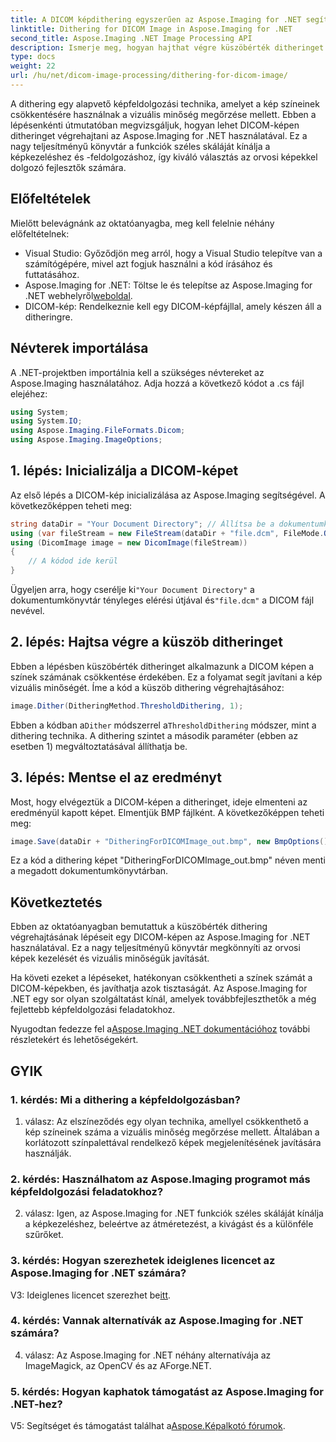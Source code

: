```yaml
---
title: A DICOM képdithering egyszerűen az Aspose.Imaging for .NET segítségével
linktitle: Dithering for DICOM Image in Aspose.Imaging for .NET
second_title: Aspose.Imaging .NET Image Processing API
description: Ismerje meg, hogyan hajthat végre küszöbérték ditheringet a DICOM-képeken az Aspose.Imaging for .NET segítségével. Javítsa a képminőséget és csökkentse a színpalettákat könnyedén.
type: docs
weight: 22
url: /hu/net/dicom-image-processing/dithering-for-dicom-image/
---
```

A dithering egy alapvető képfeldolgozási technika, amelyet a kép színeinek csökkentésére használnak a vizuális minőség megőrzése mellett. Ebben a lépésenkénti útmutatóban megvizsgáljuk, hogyan lehet DICOM-képen ditheringet végrehajtani az Aspose.Imaging for .NET használatával. Ez a nagy teljesítményű könyvtár a funkciók széles skáláját kínálja a képkezeléshez és -feldolgozáshoz, így kiváló választás az orvosi képekkel dolgozó fejlesztők számára. 

## Előfeltételek

Mielőtt belevágnánk az oktatóanyagba, meg kell felelnie néhány előfeltételnek:

- Visual Studio: Győződjön meg arról, hogy a Visual Studio telepítve van a számítógépére, mivel azt fogjuk használni a kód írásához és futtatásához.
-  Aspose.Imaging for .NET: Töltse le és telepítse az Aspose.Imaging for .NET webhelyről[weboldal](https://releases.aspose.com/imaging/net/).
- DICOM-kép: Rendelkeznie kell egy DICOM-képfájllal, amely készen áll a ditheringre.

## Névterek importálása

A .NET-projektben importálnia kell a szükséges névtereket az Aspose.Imaging használatához. Adja hozzá a következő kódot a .cs fájl elejéhez:

```csharp
using System;
using System.IO;
using Aspose.Imaging.FileFormats.Dicom;
using Aspose.Imaging.ImageOptions;
```

## 1. lépés: Inicializálja a DICOM-képet

Az első lépés a DICOM-kép inicializálása az Aspose.Imaging segítségével. A következőképpen teheti meg:

```csharp
string dataDir = "Your Document Directory"; // Állítsa be a dokumentumkönyvtár elérési útját
using (var fileStream = new FileStream(dataDir + "file.dcm", FileMode.Open, FileAccess.Read))
using (DicomImage image = new DicomImage(fileStream))
{
    // A kódod ide kerül
}
```

 Ügyeljen arra, hogy cserélje ki`"Your Document Directory"` a dokumentumkönyvtár tényleges elérési útjával és`"file.dcm"` a DICOM fájl nevével.

## 2. lépés: Hajtsa végre a küszöb ditheringet

Ebben a lépésben küszöbérték ditheringet alkalmazunk a DICOM képen a színek számának csökkentése érdekében. Ez a folyamat segít javítani a kép vizuális minőségét. Íme a kód a küszöb dithering végrehajtásához:

```csharp
image.Dither(DitheringMethod.ThresholdDithering, 1);
```

 Ebben a kódban a`Dither` módszerrel a`ThresholdDithering` módszer, mint a dithering technika. A dithering szintet a második paraméter (ebben az esetben 1) megváltoztatásával állíthatja be.

## 3. lépés: Mentse el az eredményt

Most, hogy elvégeztük a DICOM-képen a ditheringet, ideje elmenteni az eredményül kapott képet. Elmentjük BMP fájlként. A következőképpen teheti meg:

```csharp
image.Save(dataDir + "DitheringForDICOMImage_out.bmp", new BmpOptions());
```

Ez a kód a dithering képet "DitheringForDICOMImage_out.bmp" néven menti a megadott dokumentumkönyvtárban.

## Következtetés

Ebben az oktatóanyagban bemutattuk a küszöbérték dithering végrehajtásának lépéseit egy DICOM-képen az Aspose.Imaging for .NET használatával. Ez a nagy teljesítményű könyvtár megkönnyíti az orvosi képek kezelését és vizuális minőségük javítását.

Ha követi ezeket a lépéseket, hatékonyan csökkentheti a színek számát a DICOM-képekben, és javíthatja azok tisztaságát. Az Aspose.Imaging for .NET egy sor olyan szolgáltatást kínál, amelyek továbbfejleszthetők a még fejlettebb képfeldolgozási feladatokhoz.

 Nyugodtan fedezze fel a[Aspose.Imaging .NET dokumentációhoz](https://reference.aspose.com/imaging/net/) további részletekért és lehetőségekért.

## GYIK

### 1. kérdés: Mi a dithering a képfeldolgozásban?

1. válasz: Az elszíneződés egy olyan technika, amellyel csökkenthető a kép színeinek száma a vizuális minőség megőrzése mellett. Általában a korlátozott színpalettával rendelkező képek megjelenítésének javítására használják.

### 2. kérdés: Használhatom az Aspose.Imaging programot más képfeldolgozási feladatokhoz?

2. válasz: Igen, az Aspose.Imaging for .NET funkciók széles skáláját kínálja a képkezeléshez, beleértve az átméretezést, a kivágást és a különféle szűrőket.

### 3. kérdés: Hogyan szerezhetek ideiglenes licencet az Aspose.Imaging for .NET számára?

 V3: Ideiglenes licencet szerezhet be[itt](https://purchase.aspose.com/temporary-license/).

### 4. kérdés: Vannak alternatívák az Aspose.Imaging for .NET számára?

4. válasz: Az Aspose.Imaging for .NET néhány alternatívája az ImageMagick, az OpenCV és az AForge.NET.

### 5. kérdés: Hogyan kaphatok támogatást az Aspose.Imaging for .NET-hez?

 V5: Segítséget és támogatást találhat a[Aspose.Képalkotó fórumok](https://forum.aspose.com/).